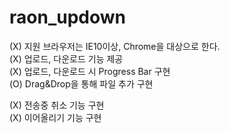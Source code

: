 ﻿# raon_updown
(X) 지원 브라우저는 IE10이상, Chrome을 대상으로 한다.   
(X) 업로드, 다운로드 기능 제공   
(X) 업로드, 다운로드 시 Progress Bar 구현   
(O) Drag&Drop을 통해 파일 추가 구현      

(X) 전송중 취소 기능 구현   
(X) 이어올리기 기능 구현   
